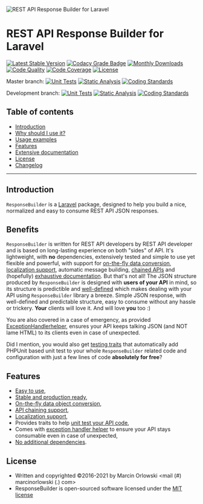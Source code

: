 ![REST API Response Builder for Laravel](artwork/laravel-api-response-builder-logo.svg)

# REST API Response Builder for Laravel #

[![Latest Stable Version](https://poser.pugx.org/marcin-orlowski/laravel-api-response-builder/v)](https://packagist.org/packages/marcin-orlowski/laravel-api-response-builder)
[![Codacy Grade Badge](https://api.codacy.com/project/badge/Grade/44f427e872e2480597bde0242417a2a7)](https://www.codacy.com/app/MarcinOrlowski/laravel-api-response-builder)
[![Monthly Downloads](https://poser.pugx.org/marcin-orlowski/laravel-api-response-builder/d/monthly)](https://packagist.org/packages/marcin-orlowski/laravel-api-response-builder)
[![Code Quality](https://scrutinizer-ci.com/g/MarcinOrlowski/laravel-api-response-builder/badges/quality-score.png?b=master)](https://scrutinizer-ci.com/g/MarcinOrlowski/laravel-api-response-builder/?branch=master)
[![Code Coverage](https://codecov.io/gh/MarcinOrlowski/laravel-api-response-builder/branch/master/graph/badge.svg?token=s3WnvhiI7n)](https://codecov.io/gh/MarcinOrlowski/laravel-api-response-builder)
[![License](https://poser.pugx.org/marcin-orlowski/laravel-api-response-builder/license)](https://packagist.org/packages/marcin-orlowski/laravel-api-response-builder)

Master branch:
[![Unit Tests](https://github.com/MarcinOrlowski/laravel-api-response-builder/actions/workflows/phpunit.yml/badge.svg?branch=master)](https://github.com/MarcinOrlowski/laravel-api-response-builder/actions/workflows/phpunit.yml)
[![Static Analysis](https://github.com/MarcinOrlowski/laravel-api-response-builder/actions/workflows/phpstan.yml/badge.svg?branch=master)](https://github.com/MarcinOrlowski/laravel-api-response-builder/actions/workflows/phpstan.yml)
[![Coding Standards](https://github.com/MarcinOrlowski/laravel-api-response-builder/actions/workflows/coding-standards.yml/badge.svg?branch=master)](https://github.com/MarcinOrlowski/laravel-api-response-builder/actions/workflows/coding-standards.yml)

Development branch:
[![Unit Tests](https://github.com/MarcinOrlowski/laravel-api-response-builder/actions/workflows/phpunit.yml/badge.svg?branch=dev)](https://github.com/MarcinOrlowski/laravel-api-response-builder/actions/workflows/phpunit.yml)
[![Static Analysis](https://github.com/MarcinOrlowski/laravel-api-response-builder/actions/workflows/phpstan.yml/badge.svg?branch=dev)](https://github.com/MarcinOrlowski/laravel-api-response-builder/actions/workflows/phpstan.yml)
[![Coding Standards](https://github.com/MarcinOrlowski/laravel-api-response-builder/actions/workflows/coding-standards.yml/badge.svg?branch=dev)](https://github.com/MarcinOrlowski/laravel-api-response-builder/actions/workflows/coding-standards.yml)

## Table of contents ##

* [Introduction](#introduction)
* [Why should I use it?](#benefits)
* [Usage examples](docs/examples.md#usage-examples)
* [Features](#features)
* [Extensive documentation](docs/README.md)
* [License](#license)
* [Changelog](docs/CHANGES.md)

----

## Introduction ##

 `ResponseBuilder` is a [Laravel](https://laravel.com/) package, designed to help you build a nice, normalized and easy to consume
 REST API JSON responses.

## Benefits ##

 `ResponseBuilder` is written for REST API developers by REST API developer and is based on long-lasting experience on both
 "sides" of API. It's lightweight, with **no** dependencies, extensively tested and simple to use yet flexible and powerful,
 with support for [on-the-fly data conversion](docs/conversion.md), [localization support](docs/docs.md#messages-and-localization),
 automatic message building, [chained APIs](docs/docs.md#code-ranges) and (hopefully) [exhaustive documentation](docs/README.md).
 But that's not all! The JSON structure produced by `ResponseBuilder` is designed with **users of your API** in mind, so its
 structure is predictible and [well-defined](docs/docs.md#response-structure) which makes dealing with your API using
 `ResponseBuilder` library a breeze. Simple JSON response, with well-defined and predictable structure, easy to consume
 without any hassle or trickery. **Your** clients will love it. And will love **you** too :)

 You are also covered in a case of emergency, as provided [ExceptionHandlerhelper](docs/exceptions.md), ensures your API keeps
 talking JSON (and NOT lame HTML) to its clients even in case of unexpected.

 Did I mention, you would also get [testing traits](docs/testing.md) that automatically add PHPUnit based unit test to your
 whole `ResponseBuilder` related code and configuration with just a few lines of code **absolutely for free**?

## Features ##

* [Easy to use](docs/examples.md#usage-examples),
* [Stable and production ready](https://travis-ci.org/MarcinOrlowski/laravel-api-response-builder),
* [On-the-fly data object conversion](docs/conversion.md),
* [API chaining support](docs/docs.md#code-ranges),
* [Localization support](docs/docs.md#messages-and-localization),
* Provides traits to help [unit test your API code](docs/testing.md),
* Comes with [exception handler helper](docs/exceptions.md) to ensure your API stays consumable even in case of unexpected,
* [No additional dependencies](composer.json).


## License ##

* Written and copyrighted &copy;2016-2021 by Marcin Orlowski <mail (#) marcinorlowski (.) com>
* ResponseBuilder is open-sourced software licensed under the [MIT license](http://opensource.org/licenses/MIT)
